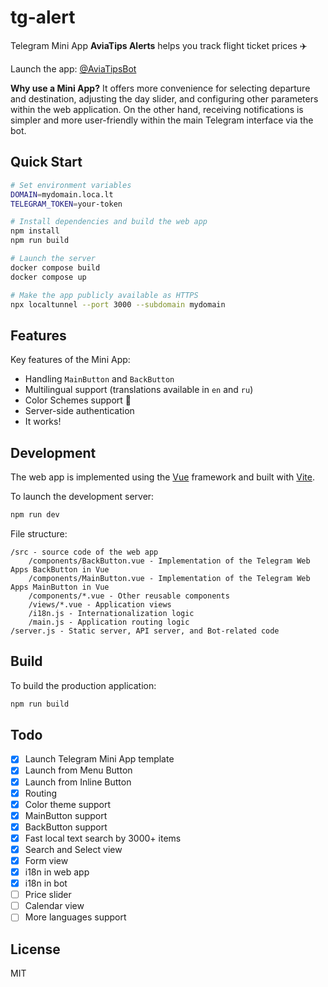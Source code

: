 # tg-alert

Telegram Mini App **AviaTips Alerts** helps you track flight ticket prices ✈️

Launch the app: [@AviaTipsBot](https://t.me/AviaTipsBot)

**Why use a Mini App?** It offers more convenience for selecting departure and destination, adjusting the day slider, and configuring other parameters within the web application. On the other hand, receiving notifications is simpler and more user-friendly within the main Telegram interface via the bot.

## Quick Start

```bash
# Set environment variables
DOMAIN=mydomain.loca.lt
TELEGRAM_TOKEN=your-token

# Install dependencies and build the web app
npm install
npm run build

# Launch the server
docker compose build
docker compose up

# Make the app publicly available as HTTPS
npx localtunnel --port 3000 --subdomain mydomain
```

## Features

Key features of the Mini App:

- Handling `MainButton` and `BackButton`
- Multilingual support (translations available in `en` and `ru`)
- Color Schemes support 🎨
- Server-side authentication
- It works!

## Development

The web app is implemented using the [Vue](https://vuejs.org/) framework and built with [Vite](https://vitejs.dev/).

To launch the development server:

```bash
npm run dev
```

File structure:

```
/src - source code of the web app
    /components/BackButton.vue - Implementation of the Telegram Web Apps BackButton in Vue
    /components/MainButton.vue - Implementation of the Telegram Web Apps MainButton in Vue
    /components/*.vue - Other reusable components
    /views/*.vue - Application views
    /i18n.js - Internationalization logic
    /main.js - Application routing logic
/server.js - Static server, API server, and Bot-related code
```

## Build

To build the production application:

```bash
npm run build
```

## Todo

- [x] Launch Telegram Mini App template
- [x] Launch from Menu Button
- [x] Launch from Inline Button
- [x] Routing
- [x] Color theme support
- [x] MainButton support
- [x] BackButton support
- [x] Fast local text search by 3000+ items
- [x] Search and Select view
- [x] Form view
- [x] i18n in web app
- [x] i18n in bot
- [ ] Price slider
- [ ] Calendar view
- [ ] More languages support

## License

MIT
